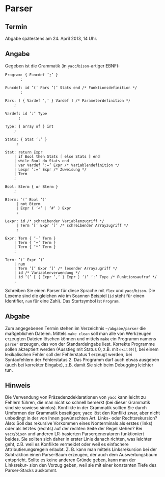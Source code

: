# Parser

## Termin
Abgabe spätestens am 24. April 2013, 14 Uhr.

## Angabe
Gegeben ist die Grammatik (in `yacc`/`bison`-artiger EBNF):

````
Program: { Funcdef ’;’ }
       ;

Funcdef: id ’(’ Pars ’)’ Stats end /* Funktionsdefinition */
       ;

Pars: [ { Vardef ’,’ } Vardef ] /* Parameterdefinition */
    ;

Vardef: id ’:’ Type
      ;

Type: { array of } int
    ;

Stats: { Stat ’;’ }
     ;

Stat: return Expr
    | if Bool then Stats [ else Stats ] end
    | while Bool do Stats end
    | var Vardef ’:=’ Expr /* Variablendefinition */
    | Lexpr ’:=’ Expr /* Zuweisung */
    | Term
    ;

Bool: Bterm { or Bterm }
    ;

Bterm: ’(’ Bool ’)’
     | not Bterm
     | Expr ( ’<’ | ’#’ ) Expr
     ;

Lexpr: id /* schreibender Variablenzugriff */
     | Term ’[’ Expr ’]’ /* schreibender Arrayzugriff */
     ;

Expr: Term { ’-’ Term }
    | Term { ’+’ Term }
    | Term { ’*’ Term }
    ;

Term: ’(’ Expr ’)’
    | num
    | Term ’[’ Expr ’]’ /* lesender Arrayzugriff */
    | id /* Variablenverwendung */
    | id ’(’ [ { Expr ’,’ } Expr ] ’)’ ’:’ Type /* Funktionsaufruf */
    ;
````

Schreiben Sie einen Parser für diese Sprache mit `flex` und `yacc`/`bison`. Die Lexeme sind die gleichen wie im Scanner-Beispiel (`id` steht für einen Identifier, `num` für eine Zahl). Das Startsymbol ist `Program`.

## Abgabe
Zum angegebenen Termin stehen im Verzeichnis `~/abgabe/parser` die maßgeblichen Dateien. Mittels `make clean` soll man alle von Werkzeugen erzeugten Dateien löschen können und mittels `make` ein Programm namens `parser` erzeugen, das von der Standardeingabe liest. Korrekte Programme sollen akzeptiert werden (Ausstieg mit Status 0, z.B. mit `exit(0)`), bei einem lexikalischen Fehler soll der Fehlerstatus 1 erzeugt werden, bei Syntaxfehlern der Fehlerstatus 2. Das Programm darf auch etwas ausgeben (auch bei korrekter Eingabe), z.B. damit Sie sich beim Debugging leichter tun.

## Hinweis
Die Verwendung von Präzedenzdeklarationen von `yacc` kann leicht zu Fehlern führen, die man nicht so schnell bemerkt (bei dieser Grammatik sind sie sowieso sinnlos). Konflikte in der Grammatik sollten Sie durch Umformen
der Grammatik beseitigen; yacc löst den Konflikt zwar, aber nicht unbedingt in der von Ihnen gewünschten Art.
Links- oder Rechtsrekursion? Also: Soll das rekursive Vorkommen eines Nonterminals als erstes (links) oder als letztes (rechts) auf der rechten Seite der Regel stehen? Bei `yacc`/`bison` und anderen LR-basierten Parsergeneratoren funktioniert beides. Sie sollten sich daher in erster Linie danach richten, was leichter geht, z.B. weil es Konflikte vermeidet oder weil es einfachere Attributierungsregeln erlaubt. Z. B. kann man mittels Linksrekursion bei der Subtraktion einen Parse-Baum erzeugen, der auch dem Auswertungsbaum entspricht. Sollte es keine anderen Gründe geben, kann man der Linksrekur-
sion den Vorzug geben, weil sie mit einer konstanten Tiefe des Parser-Stacks auskommt.
